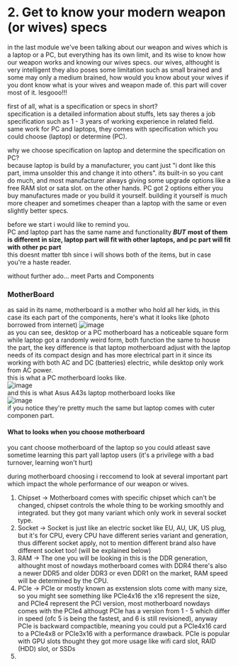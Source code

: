# 2. Get to know your modern weapon (or wives) specs
in the last module we've been talking about our weapon and wives which is a laptop or a PC, but everything has its own limit, and its wise to know how our weapon works and knowing our wives specs.
our wives, althought is very intelligent they also poses some limitation such as small brained and some may only a medium brained, how would you know about your wives if you dont know what is your wives and weapon made of. this part will cover most of it. lesgooo!!!

first of all, what is a specification or specs in short?\
specification is a detailed information about stuffs, lets say theres a job specification such as 1 - 3 years of working experience in related field. same work for PC and laptops, they comes with specification which you could choose (laptop) or determine (PC).

why we choose specification on laptop and determine the specification on PC?\
because laptop is build by a manufacturer, you cant just "i dont like this part, imma unsolder this and change it into others". its built-in so you cant do much, and most manufacturer always giving some upgrade options like a free RAM slot or sata slot. on the other hands.
PC got 2 options either you buy manufactures made or you build it yourself. building it yourself is much more cheaper and sometimes cheaper than a laptop with the same or even slightly better specs.

before we start i would like to remind you.\
PC and laptop part has the same name and functionality ***BUT*** **most of them is different in size, laptop part will fit with other laptops, and pc part will fit with other pc part**\
this doesnt matter tbh since i will shows both of the items, but in case you're a haste reader.

without further ado... meet Parts and Components
### MotherBoard
as said in its name, motherboard is a mother who hold all her kids, in this case its each part of the components, here's what it looks like (photo borrowed from internet)
![image](https://github.com/Kae-Desu/Starting-Point/assets/87841341/8027ca47-63db-4164-a7fd-9a48a56e8fd6)\
as you can see, desktop or a PC motherboard has a noticeable square form while laptop got a randomly weird form, both function the same to house the part, the key difference is that laptop motherboard adjust with the laptop needs of its compact design and has more electrical part in it since its working with both AC and DC (batteries) electric, while desktop only work from AC power.\
this is what a PC motherboard looks like.\
![image](https://github.com/Kae-Desu/Starting-Point/assets/87841341/892edb67-c4e1-4fbc-877b-01b3bf8ddb87)\
and this is what Asus A43s laptop motherboard looks like\
![image](https://github.com/Kae-Desu/Starting-Point/assets/87841341/9d007be9-5997-4d80-b085-4cfc7af7fe7b)\
if you notice they're pretty much the same but laptop comes with cuter componen part.

<h4>What to looks when you choose motherboard</h4>
you cant choose motherboard of the laptop so you could atleast save sometime learning this part yall laptop users (it's a privilege with a bad turnover, learning won't hurt)

during motherboard choosing i reccomend to look at several important part which impact the whole performance of our weapon or wives.

1. Chipset -> Motherboard comes with specific chipset which can't be changed, chipset controls the whole thing to be working smoothly and integrated. but they got many variant which only work in several socket type.
2. Socket -> Socket is just like an electric socket like EU, AU, UK, US plug, but it's for CPU, every CPU have different series variant and generation, thus different socket apply, not to mention different brand also have different socket too! (will be explained below)
3. RAM -> The one you will be looking in this is the DDR generation, althought most of nowdays motherboard comes with DDR4 there's also a newer DDR5 and older DDR3 or even DDR1 on the market, RAM speed will be determined by the CPU.
4. PCIe -> PCIe or mostly known as exstension slots come with many size, so you might see something like PCIe4x16 the x16 represent the size, and PCIe4 represent the PCI version, most motherboard nowdays comes with the PCIe4 althougt PCIe has a version from 1 - 5 which differ in speed (ofc 5 is being the fastest, and 6 is still revisioned), anyway PCIe is backward compactible, meaning you could put a PCIe4x16 card to a PCIe4x8 or PCIe3x16 with a performance drawback. PCIe is popular with GPU slots thought they got more usage like wifi card slot, RAID (HDD) slot, or SSDs
5. 





